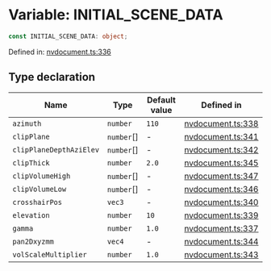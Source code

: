 # Variable: INITIAL_SCENE_DATA

```ts
const INITIAL_SCENE_DATA: object;
```

Defined in: [nvdocument.ts:336](https://github.com/niivue/niivue/blob/main/packages/niivue/src/nvdocument.ts#L336)

## Type declaration

| Name                                                       | Type       | Default value | Defined in                                                                                             |
| ---------------------------------------------------------- | ---------- | ------------- | ------------------------------------------------------------------------------------------------------ |
| <a id="azimuth"></a> `azimuth`                             | `number`   | `110`         | [nvdocument.ts:338](https://github.com/niivue/niivue/blob/main/packages/niivue/src/nvdocument.ts#L338) |
| <a id="clipplane"></a> `clipPlane`                         | `number`[] | -             | [nvdocument.ts:341](https://github.com/niivue/niivue/blob/main/packages/niivue/src/nvdocument.ts#L341) |
| <a id="clipplanedepthazielev"></a> `clipPlaneDepthAziElev` | `number`[] | -             | [nvdocument.ts:342](https://github.com/niivue/niivue/blob/main/packages/niivue/src/nvdocument.ts#L342) |
| <a id="clipthick"></a> `clipThick`                         | `number`   | `2.0`         | [nvdocument.ts:345](https://github.com/niivue/niivue/blob/main/packages/niivue/src/nvdocument.ts#L345) |
| <a id="clipvolumehigh"></a> `clipVolumeHigh`               | `number`[] | -             | [nvdocument.ts:347](https://github.com/niivue/niivue/blob/main/packages/niivue/src/nvdocument.ts#L347) |
| <a id="clipvolumelow"></a> `clipVolumeLow`                 | `number`[] | -             | [nvdocument.ts:346](https://github.com/niivue/niivue/blob/main/packages/niivue/src/nvdocument.ts#L346) |
| <a id="crosshairpos"></a> `crosshairPos`                   | `vec3`     | -             | [nvdocument.ts:340](https://github.com/niivue/niivue/blob/main/packages/niivue/src/nvdocument.ts#L340) |
| <a id="elevation"></a> `elevation`                         | `number`   | `10`          | [nvdocument.ts:339](https://github.com/niivue/niivue/blob/main/packages/niivue/src/nvdocument.ts#L339) |
| <a id="gamma"></a> `gamma`                                 | `number`   | `1.0`         | [nvdocument.ts:337](https://github.com/niivue/niivue/blob/main/packages/niivue/src/nvdocument.ts#L337) |
| <a id="pan2dxyzmm"></a> `pan2Dxyzmm`                       | `vec4`     | -             | [nvdocument.ts:344](https://github.com/niivue/niivue/blob/main/packages/niivue/src/nvdocument.ts#L344) |
| <a id="volscalemultiplier"></a> `volScaleMultiplier`       | `number`   | `1.0`         | [nvdocument.ts:343](https://github.com/niivue/niivue/blob/main/packages/niivue/src/nvdocument.ts#L343) |
